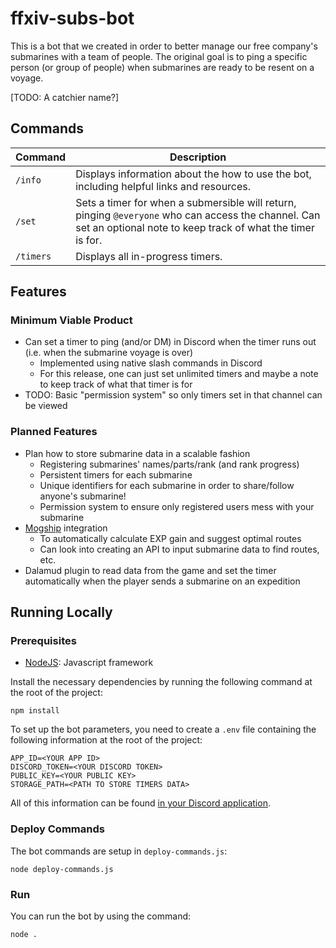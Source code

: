 # ffxiv-subs-bot
This is a bot that we created in order to better manage our free company's submarines with a team of people. The original goal is to ping a specific person (or group of people) when submarines are ready to be resent on a voyage.

[TODO: A catchier name?]

## Commands
| Command      | Description |
| ------------ | ----------- |
| `/info` | Displays information about the how to use the bot, including helpful links and resources. |
| `/set` | Sets a timer for when a submersible will return, pinging `@everyone` who can access the channel. Can set an optional note to keep track of what the timer is for. |
| `/timers` | Displays all in-progress timers. |

## Features
### Minimum Viable Product
- Can set a timer to ping (and/or DM) in Discord when the timer runs out (i.e. when the submarine voyage is over)
  - Implemented using native slash commands in Discord
  - For this release, one can just set unlimited timers and maybe a note to keep track of what that timer is for 
- TODO: Basic "permission system" so only timers set in that channel can be viewed

### Planned Features
- Plan how to store submarine data in a scalable fashion
  - Registering submarines' names/parts/rank (and rank progress)
  - Persistent timers for each submarine
  - Unique identifiers for each submarine in order to share/follow anyone's submarine!
  - Permission system to ensure only registered users mess with your submarine
- [Mogship](https://www.mogship.com/) integration 
  - To automatically calculate EXP gain and suggest optimal routes
  - Can look into creating an API to input submarine data to find routes, etc.
- Dalamud plugin to read data from the game and set the timer automatically when the player sends a submarine on an expedition

## Running Locally

### Prerequisites

- [NodeJS](https://nodejs.org/en/download): Javascript framework

Install the necessary dependencies by running the following command at the root of the project:

```
npm install
```

To set up the bot parameters, you need to create a `.env` file containing the following information at the root of the project:

```
APP_ID=<YOUR APP ID>
DISCORD_TOKEN=<YOUR DISCORD TOKEN>
PUBLIC_KEY=<YOUR PUBLIC KEY>
STORAGE_PATH=<PATH TO STORE TIMERS DATA>
```

All of this information can be found [in your Discord application](https://discord.com/developers/applications/).

### Deploy Commands

The bot commands are setup in `deploy-commands.js`:

```
node deploy-commands.js
```

### Run

You can run the bot by using the command:

```
node .
```

